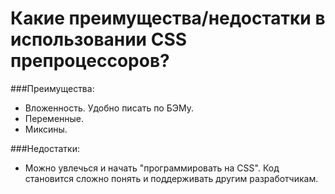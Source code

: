 Какие преимущества/недостатки в использовании CSS препроцессоров?
=====================

###Преимущества:

* Вложенность. Удобно писать по БЭМу.
* Переменные.
* Миксины.

###Недостатки:

* Можно увлечься и начать "программировать на CSS". Код становится сложно понять и поддерживать другим разработчикам.
